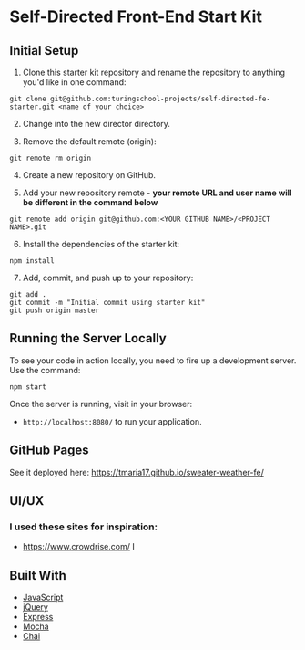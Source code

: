 # Self-Directed Front-End Start Kit

## Initial Setup

1. Clone this starter kit repository and rename the repository to anything you'd like in one command:

  ```shell
  git clone git@github.com:turingschool-projects/self-directed-fe-starter.git <name of your choice>
  ```
2. Change into the new director directory.

3. Remove the default remote (origin):

  ```shell
  git remote rm origin
  ```

4. Create a new repository on GitHub.

5. Add your new repository remote - **your remote URL and user name will be different in the command below**

  ```shell
  git remote add origin git@github.com:<YOUR GITHUB NAME>/<PROJECT NAME>.git
  ```

6. Install the dependencies of the starter kit:

  ```shell
  npm install
  ```

7. Add, commit, and push up to your repository:

  ```shell
  git add .
  git commit -m "Initial commit using starter kit"
  git push origin master
  ```

## Running the Server Locally

To see your code in action locally, you need to fire up a development server. Use the command:

```shell
npm start
```

Once the server is running, visit in your browser:

* `http://localhost:8080/` to run your application.


## GitHub Pages
See it deployed here: https://tmaria17.github.io/sweater-weather-fe/

## UI/UX
### I used these sites for inspiration: 
* https://www.crowdrise.com/ I


## Built With

* [JavaScript](https://www.javascript.com/)
* [jQuery](https://jquery.com/)
* [Express](https://expressjs.com/)
* [Mocha](https://mochajs.org/)
* [Chai](https://chaijs.com/)

